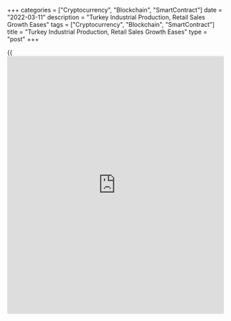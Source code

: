 +++
categories = ["Cryptocurrency", "Blockchain", "SmartContract"]
date = "2022-03-11"
description = "Turkey Industrial Production, Retail Sales Growth Eases"
tags = ["Cryptocurrency", "Blockchain", "SmartContract"]
title = "Turkey Industrial Production, Retail Sales Growth Eases"
type = "post"
+++

{{<iframe id="large-banner" src="https://www.bounty.group/#slide=15.0" width="100%" height="600" scrolling="no" style="border: 0px solid rgb(216, 221, 230); border-radius: 3px;">}}

Turkey's industrial production and retail sales growth eased in January,
data from the Turkish Statistical Institute showed on Friday.

Industrial production increased 7.6 percent annually in January, after a
14.4 percent rise in December.

Among the sub-sectors, output in manufacturing gained 7.7 percent
annually in January and that in mining and quarrying increased 8.3
percent. The electricity, gas, steam and air conditioning supply index
rose 5.6 percent.

On a month-on-month basis, industrial production dropped 2.4 percent in
January, in contrast to the 1.7 percent increase in the prior month.

Another report from the statistical office showed that retail sales
increased 7.9 percent yearly in January, after a 13.0 percent rise in
December.

Non-food sales advanced 15.8 percent annually in January and sales of
food, drinks and tobacco rose 0.5 percent.

Meanwhile, automotive fuel sales declined 0.4 percent.

On a monthly basis, retail sales declined 1.5 percent in January,
following a 2.2 percent drop in the preceding month.

For comments and feedback [contact](https://www.playgroundfx.com/contact/): editorial@rtt[news](https://www.letsplayfx.com/blog/forex-news-website/).com

[Economic News][1]

 **What parts of the world are seeing the best (and worst) economic
performances lately? Click[here][2] to check out our [Econ Scorecard][2]
and find out! See up-to-the-moment [ranking](https://www.playgroundfx.com/blog/crypto-exchange-ranking/)s for the best and worst
performers in [GDP][3], [unemployment rate][4], [inflation][5] and much
more.**

   1. www.rtt[news](https://www.letsplayfx.com/blog/forex-news-website/).com/Content/EconomicNews.aspx
   2. www.rtt[news](https://www.letsplayfx.com/blog/forex-news-website/).com/economic-scorecard/world-rank/unemployment-rate/highest-performance.aspx
   3. www.rtt[news](https://www.letsplayfx.com/blog/forex-news-website/).com/economic-scorecard/world-rank/GDP/highest-performance.aspx
   4. www.rtt[news](https://www.letsplayfx.com/blog/forex-news-website/).com/economic-scorecard/world-rank/unemployment-rate/lowest-performance.aspx
   5. www.rtt[news](https://www.letsplayfx.com/blog/forex-news-website/).com/economic-scorecard/world-rank/CPI/highest-performance.aspx